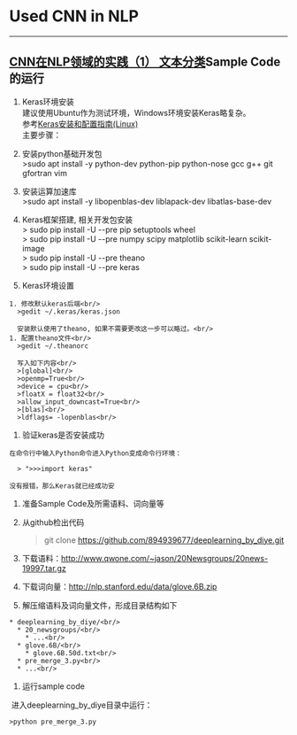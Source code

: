 # Used CNN in NLP
--------------------------------
## [CNN在NLP领域的实践（1） 文本分类](http://lib.csdn.net/article/deeplearning/53863)Sample Code的运行
1. Keras环境安装  
建议使用Ubuntu作为测试环境，Windows环境安装Keras略复杂。  
参考[Keras安装和配置指南(Linux)](https://keras-cn.readthedocs.io/en/latest/getting_started/keras_linux/)  
主要步骤：
  1. 安装python基础开发包<br/>
    >sudo apt install -y python-dev python-pip python-nose gcc g++ git gfortran vim
    
  1. 安装运算加速库<br/>
    >sudo apt install -y libopenblas-dev liblapack-dev libatlas-base-dev<br/>
    
  1. Keras框架搭建, 相关开发包安装<br/>
    > sudo pip install -U --pre pip setuptools wheel<br/>
    > sudo pip install -U --pre numpy scipy matplotlib scikit-learn scikit-image<br/>
    > sudo pip install -U --pre theano<br/>
    > sudo pip install -U --pre keras<br/>
    
  1. Keras环境设置
  
    1. 修改默认keras后端<br/>
      >gedit ~/.keras/keras.json
    
      安装默认使用了theano, 如果不需要更改这一步可以略过。<br/>
    1. 配置theano文件<br/>
      >gedit ~/.theanorc
      
      写入如下内容<br/>
      >[global]<br/>
      >openmp=True<br/>
      >device = cpu<br/>
      >floatX = float32<br/>
      >allow_input_downcast=True<br/>
      >[blas]<br/>
      >ldflags= -lopenblas<br/>
      
  1. 验证keras是否安装成功
  
    在命令行中输入Python命令进入Python变成命令行环境：
   
      > ">>>import keras"
      
    没有报错，那么Keras就已经成功安

1. 准备Sample Code及所需语料、词向量等<br/>
  1. 从github检出代码
  
      >git clone https://github.com/894939677/deeplearning_by_diye.git<br/>
      
  1. 下载语料：http://www.qwone.com/~jason/20Newsgroups/20news-19997.tar.gz<br/>
  1. 下载词向量：http://nlp.stanford.edu/data/glove.6B.zip<br/>
  1. 解压缩语料及词向量文件，形成目录结构如下<br/>
  
    * deeplearning_by_diye/<br/>
      * 20_newsgroups/<br/>
        * ...<br/>
      * glove.6B/<br/>
        * glove.6B.50d.txt<br/>
      * pre_merge_3.py<br/>
      * ...<br/>
      
1. 运行sample code

  进入deeplearning_by_diye目录中运行：  

    >python pre_merge_3.py
